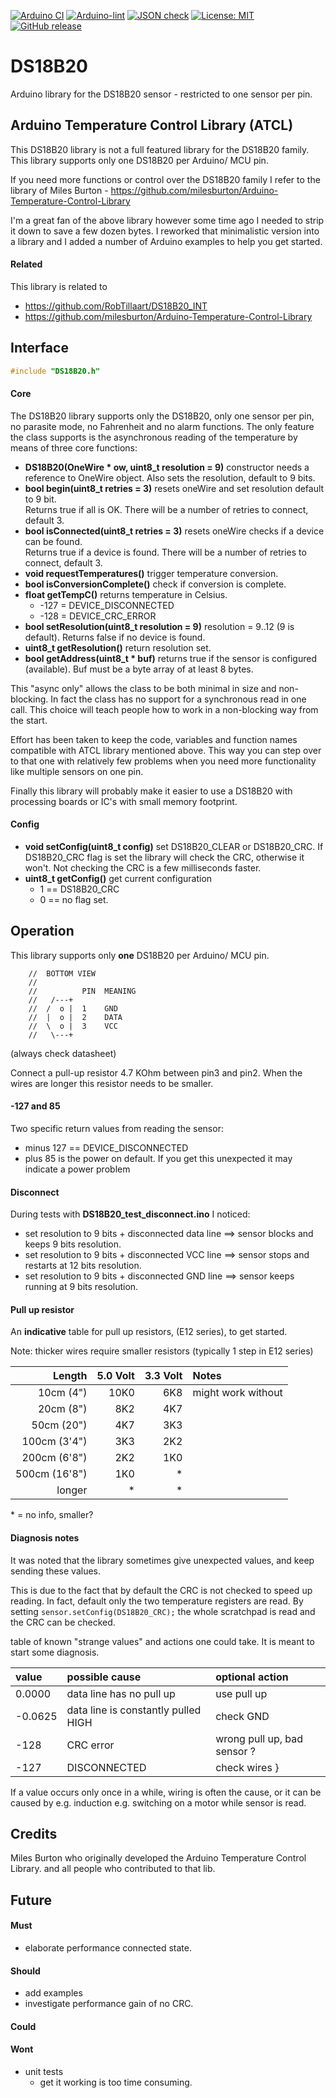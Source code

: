 
[![Arduino CI](https://github.com/RobTillaart/DS18B20_RT/workflows/Arduino%20CI/badge.svg)](https://github.com/marketplace/actions/arduino_ci)
[![Arduino-lint](https://github.com/RobTillaart/DS18B20_RT/actions/workflows/arduino-lint.yml/badge.svg)](https://github.com/RobTillaart/DS18B20_RT/actions/workflows/arduino-lint.yml)
[![JSON check](https://github.com/RobTillaart/DS18B20_RT/actions/workflows/jsoncheck.yml/badge.svg)](https://github.com/RobTillaart/DS18B20_RT/actions/workflows/jsoncheck.yml)
[![License: MIT](https://img.shields.io/badge/license-MIT-green.svg)](https://github.com/RobTillaart/DS18B20_RT/blob/master/LICENSE)
[![GitHub release](https://img.shields.io/github/release/RobTillaart/DS18B20_RT.svg?maxAge=3600)](https://github.com/RobTillaart/DS18B20_RT/releases)


# DS18B20

Arduino library for the DS18B20 sensor - restricted to one sensor per pin.


## Arduino Temperature Control Library (ATCL)

This DS18B20 library is not a full featured library for the DS18B20 family.
This library supports only one DS18B20 per Arduino/ MCU pin.

If you need more functions or control over the DS18B20 family I refer to the library
of Miles Burton - https://github.com/milesburton/Arduino-Temperature-Control-Library

I'm a great fan of the above library however some time ago I needed to strip it down 
to save a few dozen bytes. I reworked that minimalistic version into a library and I 
added a number of Arduino examples to help you get started.


#### Related

This library is related to 
- https://github.com/RobTillaart/DS18B20_INT
- https://github.com/milesburton/Arduino-Temperature-Control-Library


## Interface

```cpp
#include "DS18B20.h"
```

#### Core

The DS18B20 library supports only the DS18B20, only one sensor per pin, no parasite 
mode, no Fahrenheit and no alarm functions. The only feature the class supports is 
the asynchronous reading of the temperature by means of three core functions:

- **DS18B20(OneWire \* ow, uint8_t resolution = 9)** constructor needs a reference to OneWire object.
Also sets the resolution, default to 9 bits.
- **bool begin(uint8_t retries = 3)** resets oneWire and set resolution default to 9 bit.  
Returns true if all is OK.
There will be a number of retries to connect, default 3.
- **bool isConnected(uint8_t retries = 3)** resets oneWire checks if a device can be found.  
Returns true if a device is found.
There will be a number of retries to connect, default 3.
- **void requestTemperatures()** trigger temperature conversion.
- **bool isConversionComplete()** check if conversion is complete.
- **float getTempC()** returns temperature in Celsius.
  - -127 = DEVICE_DISCONNECTED
  - -128 = DEVICE_CRC_ERROR
- **bool setResolution(uint8_t resolution = 9)** resolution = 9..12 (9 is default).
Returns false if no device is found.
- **uint8_t getResolution()** return resolution set.
- **bool getAddress(uint8_t \* buf)** returns true if the sensor is configured (available).
Buf must be a byte array of at least 8 bytes.

This "async only" allows the class to be both minimal in size and non-blocking. 
In fact the class has no support for a synchronous read in one call. 
This choice will teach people how to work in a non-blocking way from the start.

Effort has been taken to keep the code, variables and function names compatible with 
ATCL library mentioned above. This way you can step over to that one with relatively
few problems when you need more functionality like multiple sensors on one pin.

Finally this library will probably make it easier to use a DS18B20 with processing 
boards or IC's with small memory footprint.


#### Config

- **void setConfig(uint8_t config)** set DS18B20_CLEAR or DS18B20_CRC. 
If DS18B20_CRC flag is set the library will check the CRC, otherwise it won't.
Not checking the CRC is a few milliseconds faster.
- **uint8_t getConfig()** get current configuration 
  - 1 == DS18B20_CRC
  - 0 == no flag set.


## Operation

This library supports only **one** DS18B20 per Arduino/ MCU pin.

```
    //  BOTTOM VIEW
    //
    //          PIN  MEANING
    //   /---+
    //  /  o |  1    GND
    //  |  o |  2    DATA
    //  \  o |  3    VCC
    //   \---+
```
(always check datasheet)

Connect a pull-up resistor 4.7 KOhm between pin3 and pin2. 
When the wires are longer this resistor needs to be smaller.


#### -127 and 85

Two specific return values from reading the sensor:

- minus 127 == DEVICE_DISCONNECTED
- plus 85 is the power on default. 
If you get this unexpected it may indicate a power problem


#### Disconnect

During tests with **DS18B20_test_disconnect.ino** I noticed:
- set resolution to 9 bits + disconnected data line ==> sensor blocks and keeps 9 bits resolution.
- set resolution to 9 bits + disconnected VCC line ==> sensor stops and restarts at 12 bits resolution.
- set resolution to 9 bits + disconnected GND line ==> sensor keeps running at 9 bits resolution.


#### Pull up resistor

An **indicative** table for pull up resistors, (E12 series), to get started.

Note: thicker wires require smaller resistors (typically 1 step in E12 series) 


|  Length         |   5.0 Volt  |  3.3 Volt  |  Notes  |
|----------------:|------------:|-----------:|:--------|
|  10cm (4")      |    10K0     |    6K8     |  might work without  |
|  20cm (8")      |     8K2     |    4K7     |
|  50cm (20")     |     4K7     |    3K3     | 
|  100cm (3'4")   |     3K3     |    2K2     | 
|  200cm (6'8")   |     2K2     |    1K0     | 
|  500cm (16'8")  |     1K0     |    \*      |  
|  longer         |     \*      |    \*      |

\* = no info, smaller?


#### Diagnosis notes

It was noted that the library sometimes give unexpected values, and keep 
sending these values.

This is due to the fact that by default the CRC is not checked to speed up reading. 
In fact, default only the two temperature registers are read.
By setting ```sensor.setConfig(DS18B20_CRC);``` the whole scratchpad is read
and the CRC can be checked. 


table of known "strange values" and actions one could take.
It is meant to start some diagnosis.

| value   | possible cause                      | optional action |
|:--------|:------------------------------------|:----------------|
|  0.0000 | data line has no pull up            | use pull up     |
| -0.0625 | data line is constantly pulled HIGH | check GND       |
| -128    | CRC error                           | wrong pull up, bad sensor ? | 
| -127    | DISCONNECTED                        | check wires     }

If a value occurs only once in a while, wiring is often the cause, 
or it can be caused by e.g. induction e.g. switching on a motor while 
sensor is read.


## Credits

Miles Burton who originally developed the Arduino Temperature Control Library.
and all people who contributed to that lib.


## Future

#### Must

- elaborate performance connected state.

#### Should

- add examples
- investigate performance gain of no CRC.

#### Could

#### Wont

- unit tests
  - get it working is too time consuming.


